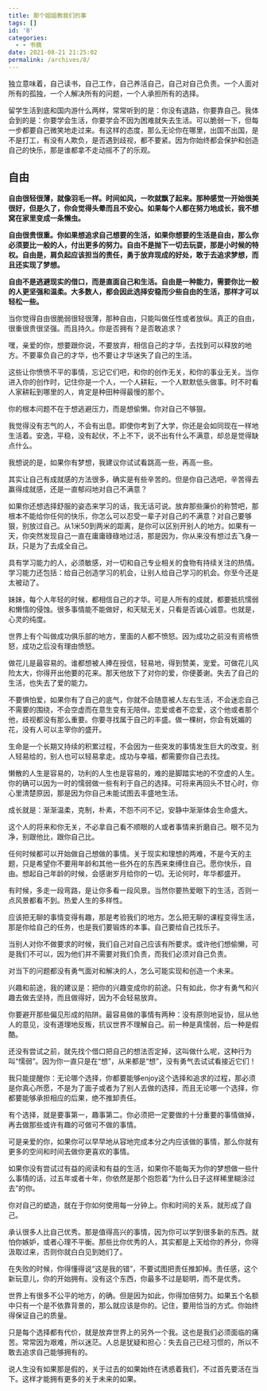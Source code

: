 ```yaml
---
title: 那个姐姐教我们的事
tags: []
id: '8'
categories:
  - - 书摘
date: 2021-08-21 21:25:02
permalink: /archives/8/
---
```


独立意味着，自己读书，自己工作，自己养活自己，自己对自己负责。一个人面对所有的孤独，一个人解决所有的问题，一个人承担所有的选择。<!--more-->

留学生活到底和国内游什么两样，常常听到的是：你没有退路，你要靠自己。我体会到的是：你要学会生活，你要学会不因为困难就失去生活。可以脆弱一下，但每一步都要自己微笑地走过来。有这样的态度，那么无论你在哪里，出国不出国，是不是打工，有没有人欺负，是否遇到歧视，都不要紧。因为你始终都会保护和创造自己的快乐，那是谁都拿不走动摇不了的乐观。

## 自由

**自由很轻很薄，就像羽毛一样。时间如风，一吹就飘了起来。那种感觉一开始很美很好，但是久了，你会觉得头晕而且不安心。如果每个人都在努力地成长，我不想窝在家里变成一条懒虫。**

**自由很贵很重。你如果想追求自己想要的生活，如果你想要的生活是自由，那么你必须要比一般的人，付出更多的努力。自由不是抛下一切去玩耍，那是小时候的特权。自由是，肩负起应该担当的责任，勇于放弃现成的好处，敢于去追求梦想，而且还实现了梦想。**

**自由不是逃避现实的借口，而是直面自己和生活。自由是一种能力，需要你比一般的人更坚强和温柔。大多数人，都会因此选择安稳而少些自由的生活，那样才可以轻松一些。**

当你觉得自由很脆弱很轻很薄，那种自由，只能叫做任性或者放纵。真正的自由，很重很贵很坚强。而且持久。你是否拥有？是否敢追求？

嘿，亲爱的你，想要跟你说，不要放弃，相信自己的才华，去找到可以释放的地方。不要辜负自己的才华，也不要让才华迷失了自己的生活。

这些让你愤愤不平的事情，忘记它们吧，和你的创作无关，和你的事业无关。当你进入你的创作时，记住你是一个人，一个人耕耘，一个人默默低头做事。时不时看人家耕耘到哪里的人，肯定是种田种得最慢的那个。

你的根本问题不在于想逃避压力，而是想偷懒。你对自己不够狠。

我觉得没有志气的人，不会有出息。即使你考到了大学，你还是会如同现在一样地生活着。安逸，平稳，没有起伏，不上不下，说不出有什么不满意，却总是觉得缺点什么。

我想说的是，如果你有梦想，我建议你试试看跳高一些，再高一些。

其实让自己有成就感的方法很多，确实是有些辛苦的。但是你自己选吧，辛苦得去赢得成就感，还是一直郁闷地对自己不满意？

如果你还想选择舒服的姿态来学习的话，我无话可说。放弃那些廉价的称赞吧，那根本不能给你任何的快乐，你怎么可以忍受一辈子对自己的不满意？对自己要够狠，别放过自己。从1米50到两米的距离，是你可以区别开别人的地方。如果有一天，你突然发现自己一直在庸庸碌碌地过活，那是因为，你从来没有想过去飞身一跃，只是为了去成全自己。

具有学习能力的人，必须敏感，对一切和自己专业相关的食物有持续关注的热情。学习能力还包括：给自己创造学习的机会，让别人给自己学习的机会。你至今还是太被动了。

妹妹，每个人年轻的时候，都相信自己的才华。可是人所有的成就，都要抵抗懦弱和懒惰的侵蚀。很多事情能不能做好，和天赋无关，只看是否诚心诚意。也就是，心灵的纯度。

世界上有个叫做成功俱乐部的地方，里面的人都不愤怒。因为成功之前没有资格愤怒，成功之后没有理由愤怒。

做花儿是最容易的。谁都想被人捧在授信，轻易地，得到赞美，宠爱。可做花儿风险太大，你得开出他要的花来。那天他放下了对你的爱，你便萎谢。失去了自己的生活，也失去了爱的能力。

不要惧怕爱，如果你有了自己的底气，你就不会随意被人左右生活，不会迷恋自己不需要的围绕，不会空虚而在意生变有无陪伴。恋爱或者不恋爱，这个他或者那个他，歧视都没有那么重要。你要寻找属于自己的丰盛。做一棵树，你会有妩媚的花，没有人可以主宰你的盛开。

生命是一个长期又持续的积累过程，不会因为一些突发的事情发生巨大的改变。别人轻易给的，别人也可以轻易拿走。成功与幸福，都需要你自己去找。

懒散的人生是容易的，功利的人生也是容易的，难的是脚踏实地的不空虚的人生。你的确可以因为一时的懦弱做一些有利于自己的选择。可将来再回头不甘心时，你心里清楚原因，那是因为你自己未能试图去丰盛地生活。

成长就是：渐渐温柔，克制，朴素，不怨不问不记，安静中渐渐体会生命盛大。

这个人的将来和你无关，不必拿自己看不顺眼的人或者事情来折磨自己。眼不见为净，别跟他比，跟你自己比。

任何时候都可以开始做自己想做的事情。关于现实和理想的两难，不是今天的主题，只是希望你不要用年龄和其他一些外在的东西来束缚住自己。愿你快乐，自由。想起自己年龄的时候，会感谢岁月给你的一切。无论何时，年华都盛开。

有时候，多走一段弯路，是让你多看一段风景。当然你要热爱眼下的生活，否则一点风景都看不到。热爱人生的多样性。

应该把无聊的事情变得有趣，那是考验我们的地方。怎么把无聊的课程变得生活，那是你给自己的任务，也是我们要锻炼的本事。自己要给自己找乐子。

当别人对你不做要求的时候，我们自己对自己应该有所要求。或许他们想偷懒，可是我们不可以，因为他们并不需要对我们负责，而我们必须对自己负责。

对当下的问题都没有勇气面对和解决的人，怎么可能实现和创造一个未来。

兴趣和前途，我的建议是：把你的兴趣变成你的前途。只有如此，你才有勇气和兴趣去做去坚持，而且做得好，因为不会轻易放弃。

你要避开那些偏见形成的陷阱。最容易做的事情有两种：没有原则地妥协，屈从他人的意见，没有道理地反叛，抗议世界不理解自己。前一种是真懦弱，后一种是假酷。

还没有尝试之前，就先找个借口把自己的想法否定掉，这叫做什么呢，这种行为叫“懦弱”。因为你一直只是在“想”，从来都是“想”，没有勇气去试试看接近它们！

我只能提醒你：无论哪个选择，你都要能够enjoy这个选择和追求的过程，那必须是你真心所愿，不是为了面子或者为了别人去做的选择，而且无论哪一个选择，你都要能够承担相应的后果，绝不推卸责任。

有个选择，就是要事第一，趣事第二。你必须把一定要做的十分重要的事情做掉，再去做那些或许有趣的可做可不做的事情。

可是亲爱的你，如果你可以早早地从容地完成本分之内应该做的事情，那么你就有更多的空间和时间去做你更喜欢的事情。

如果你没有尝试过有益的阅读和有益的生活，如果你不能每天为你的梦想做一些什么事情的话，过五年或者十年，你依然是那个抱怨着“为什么日子这样稀里糊涂过去”的你。

你对自己的塑造，就在于你如何使用每一分钟上。你和时间的关系，就形成了自己。

承认很多人比自己优秀。那是值得高兴的事情，因为你可以学到很多新的东西。就怕你嫉妒，或者心理不平衡。那些比你优秀的人，其实都是上天给你的养分，你得汲取过来，否则你就白白见到她们了。

在失败的时候，你得懂得说“这是我的错”，不要试图把责任推卸掉。责任感，这个新玩意儿，你的开始拥有。没有这个东西，你最多不过是聪明，而不是优秀。

世界上有很多不公平的地方，的确。但是因为如此，你得加倍努力。如果五个名额中只有一个是不依靠背景的，那么就应该是你的。记住，要用恰当的方式。你始终得保证自己的质量。

只是每个选择都有代价，就是放弃世界上的另外一个我。这也是我们必须面临的痛苦。常常因为艰难，所以迷茫。人总是犹疑和担心：失去自己已经习惯的，所以不敢去追求自己能够拥有的。

说人生没有如果那是假的，关于过去的如果始终在诱惑着我们，不过首先要活在当下。这样才能拥有更多的关于未来的如果。